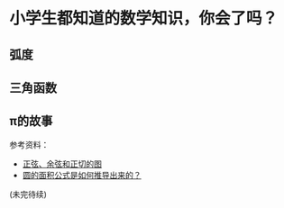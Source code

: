 # 小学生都知道的数学知识，你会了吗？

## 弧度

## 三角函数

## π的故事


参考资料：
- [正弦、余弦和正切的图](https://www.shuxuele.com/algebra/trig-sin-cos-tan-graphs.html)
- [圆的面积公式是如何推导出来的？](https://www.zhihu.com/question/20502305)

(未完待续)
